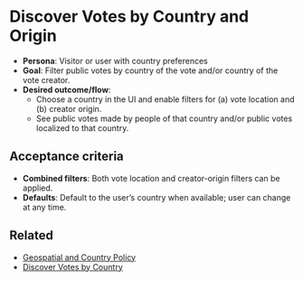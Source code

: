 # Discover Votes by Country and Origin

- **Persona**: Visitor or user with country preferences
- **Goal**: Filter public votes by country of the vote and/or country of the vote creator.
- **Desired outcome/flow**:
  - Choose a country in the UI and enable filters for (a) vote location and (b) creator origin.
  - See public votes made by people of that country and/or public votes localized to that country.

## Acceptance criteria
- **Combined filters**: Both vote location and creator-origin filters can be applied.
- **Defaults**: Default to the user’s country when available; user can change at any time.

## Related
- [Geospatial and Country Policy](../server/geospatial-and-country-policy.md)
- [Discover Votes by Country](./discover-votes-by-country.md)

